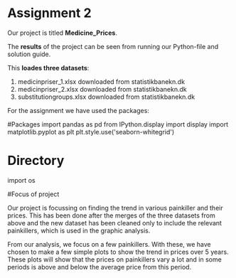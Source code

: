 # Assignment 2

Our project is titled **Medicine_Prices**.

The **results** of the project can be seen from running our Python-file and solution guide.

This **loades three datasets**:

1. medicinpriser_1.xlsx downloaded from statistikbanekn.dk
1. medicinpriser_2.xlsx downloaded from statistikbanekn.dk
1. substitutiongroups.xlsx downloaded from statistikbanekn.dk

For the assignment we have used the packages:

#Packages
import pandas as pd
from IPython.display import display
import matplotlib.pyplot as plt
plt.style.use('seaborn-whitegrid')

# Directory
import os


#Focus of project

 
Our project is focussing on finding the trend in various painkiller and their prices. 
This has been done after the merges of the three datasets from above and the new dataset has been cleaned only to include 
the relevant painkillers, which is used in the graphic analysis. 

From our analysis, we focus on a few painkillers. With these, we have chosen to make a few simple plots to show the trend in 
prices over 5 years. These plots will show that the prices on painkillers vary a lot and in some periods is above and below 
the average price from this period. 

